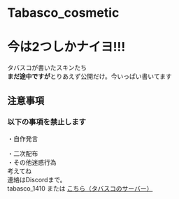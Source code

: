 # Tabasco_cosmetic
# 今は2つしかナイヨ!!!
タバスコが書いたスキンたち</br>
**まだ途中ですが**とりあえず公開だけ。今いっぱい書いてます</br>
## 注意事項
### 以下の事項を禁止します
・自作発言</br>

・二次配布</br>
・その他迷惑行為</br>
考えてね
</br>連絡はDiscordまで。</br>tabasco_1410 または [こちら（タバスコのサーバー）](https://discord.gg/DhjSAwAreU)
